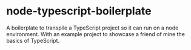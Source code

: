 # node-typescript-boilerplate
A boilerplate to transpile a TypeScript project so it can run on a node environment. With an example project to showcase a friend of mine the basics of TypeScript.
